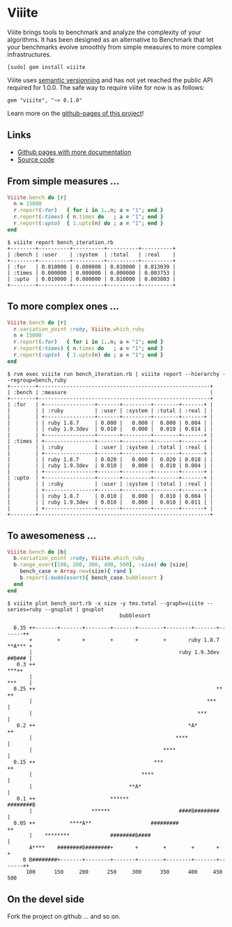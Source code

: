 # Viiite

Viiite brings tools to benchmark and analyze the complexity of your algorithms.
It has been designed as an alternative to Benchmark that let your benchmarks
evolve smoothly from simple measures to more complex infrastructures.

    [sudo] gem install viiite

Viiite uses [semantic versionning](http://semver.org) and has not yet reached the
public API required for 1.0.0. The safe way to require viiite for now is as
follows:

    gem "viiite", "~> 0.1.0"

Learn more on the [github-pages of this project](http://blambeau.github.com/viiite)!

## Links

* [Github pages with more documentation](http://blambeau.github.com/viiite)
* [Source code](http://github.com/blambeau/viiite)

## From simple measures ...

```ruby
Viiite.bench do |r|
  n = 15000
  r.report(:for)   { for i in 1..n; a = "1"; end }
  r.report(:times) { n.times do   ; a = "1"; end }
  r.report(:upto)  { 1.upto(n) do ; a = "1"; end }
end
```

```terminal
$ viiite report bench_iteration.rb
+--------+----------+----------+----------+----------+
| :bench | :user    | :system  | :total   | :real    |
+--------+----------+----------+----------+----------+
| :for   | 0.010000 | 0.000000 | 0.010000 | 0.013039 |
| :times | 0.000000 | 0.000000 | 0.000000 | 0.003753 |
| :upto  | 0.010000 | 0.000000 | 0.010000 | 0.003803 |
+--------+----------+----------+----------+----------+
```

## To more complex ones ...

```ruby
Viiite.bench do |r|
  r.variation_point :ruby, Viiite.which_ruby
  n = 15000
  r.report(:for)   { for i in 1..n; a = "1"; end }
  r.report(:times) { n.times do   ; a = "1"; end }
  r.report(:upto)  { 1.upto(n) do ; a = "1"; end }
end
```

```terminal
$ rvm exec viiite run bench_iteration.rb | viiite report --hierarchy --regroup=bench,ruby
+--------+-------------------------------------------------------+
| :bench | :measure                                              |
+--------+-------------------------------------------------------+
| :for   | +----------------+-------+---------+--------+-------+ |
|        | | :ruby          | :user | :system | :total | :real | |
|        | +----------------+-------+---------+--------+-------+ |
|        | | ruby 1.8.7     | 0.000 |   0.000 |  0.000 | 0.004 | |
|        | | ruby 1.9.3dev  | 0.010 |   0.000 |  0.010 | 0.014 | |
|        | +----------------+-------+---------+--------+-------+ |
| :times | +----------------+-------+---------+--------+-------+ |
|        | | :ruby          | :user | :system | :total | :real | |
|        | +----------------+-------+---------+--------+-------+ |
|        | | ruby 1.8.7     | 0.020 |   0.000 |  0.020 | 0.018 | |
|        | | ruby 1.9.3dev  | 0.010 |   0.000 |  0.010 | 0.004 | |
|        | +----------------+-------+---------+--------+-------+ |
| :upto  | +----------------+-------+---------+--------+-------+ |
|        | | :ruby          | :user | :system | :total | :real | |
|        | +----------------+-------+---------+--------+-------+ |
|        | | ruby 1.8.7     | 0.010 |   0.000 |  0.010 | 0.004 | |
|        | | ruby 1.9.3dev  | 0.010 |   0.000 |  0.010 | 0.011 | |
|        | +----------------+-------+---------+--------+-------+ |
+--------+-------------------------------------------------------+
```

## To awesomeness ...

```ruby
Viiite.bench do |b|
  b.variation_point :ruby, Viiite.which_ruby
  b.range_over([100, 200, 300, 400, 500], :size) do |size|
    bench_case = Array.new(size){ rand }
    b.report(:bubblesort){ bench_case.bubblesort }
  end
end
```

```terminal
$ viiite plot bench_sort.rb -x size -y tms.total --graph=viiite --series=ruby --gnuplot | gnuplot
                                    bubblesort

  0.35 ++-------+-------+--------+-------+--------+--------+-------+-------++
       +        +       +        +       +        +       ruby 1.8.7 **A*** +
       |                                               ruby 1.9.3dev ##B### |
   0.3 ++                                                               ***++
       |                                                             ***    |
  0.25 ++                                                          **      ++
       |                                                        ***         |
       |                                                     ***            |
   0.2 ++                                                 *A*              ++
       |                                              ****                  |
       |                                          ****                      |
  0.15 ++                                      ***                         ++
       |                                   ****                             |
       |                               **A*                                 |
   0.1 ++                        ******                             ########B
       |                   ******                      ####B########        |
  0.05 ++           ****A**                   #########                    ++
       |    ********             ########B####                              |
       A****    ########B########+       +        +        +       +        +
     0 B########+-------+--------+-------+--------+--------+-------+-------++
      100      150     200      250     300      350      400     450      500
```

## On the devel side

Fork the project on github ... and so on.

